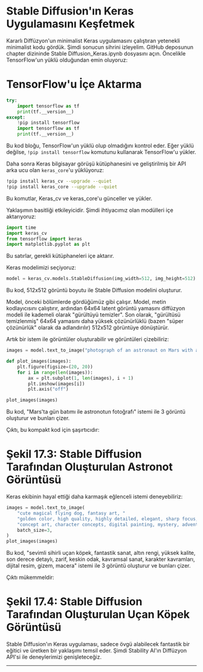 # Stable Diffusion'ın Keras Uygulamasını Keşfetmek

Kararlı Diffüzyon'un minimalist Keras uygulamasını çalıştıran yetenekli minimalist kodu gördük. Şimdi sonucun sihrini izleyelim. GitHub deposunun chapter dizininde Stable Diffusion_Keras.ipynb dosyasını açın. Öncelikle TensorFlow'un yüklü olduğundan emin oluyoruz: 
# TensorFlow'u İçe Aktarma
```python
try:
    import tensorflow as tf
    print(tf.__version__)
except:
    !pip install tensorflow
    import tensorflow as tf
    print(tf.__version__)
```
Bu kod bloğu, TensorFlow'un yüklü olup olmadığını kontrol eder. Eğer yüklü değilse, `!pip install tensorflow` komutunu kullanarak TensorFlow'u yükler.

Daha sonra Keras bilgisayar görüşü kütüphanesini ve geliştirilmiş bir API arka ucu olan `keras_core`'u yüklüyoruz:
```bash
!pip install keras_cv --upgrade --quiet
!pip install keras_core --upgrade --quiet
```
Bu komutlar, Keras_cv ve keras_core'u günceller ve yükler.

Yaklaşımın basitliği etkileyicidir. Şimdi ihtiyacımız olan modülleri içe aktarıyoruz:
```python
import time
import keras_cv
from tensorflow import keras
import matplotlib.pyplot as plt
```
Bu satırlar, gerekli kütüphaneleri içe aktarır.

Keras modelimizi seçiyoruz:
```python
model = keras_cv.models.StableDiffusion(img_width=512, img_height=512)
```
Bu kod, 512x512 görüntü boyutu ile Stable Diffusion modelini oluşturur.

Model, önceki bölümlerde gördüğümüz gibi çalışır. Model, metin kodlayıcısını çalıştırır, ardından 64x64 latent görüntü yamasını diffüzyon modeli ile kademeli olarak "gürültüyü temizler". Son olarak, "gürültüsü temizlenmiş" 64x64 yamasını daha yüksek çözünürlüklü (bazen "süper çözünürlük" olarak da adlandırılır) 512x512 görüntüye dönüştürür.

Artık bir istem ile görüntüler oluşturabilir ve görüntüleri çizebiliriz:
```python
images = model.text_to_image("photograph of an astronaut on Mars with a sunset", batch_size=3)

def plot_images(images):
    plt.figure(figsize=(20, 20))
    for i in range(len(images)):
        ax = plt.subplot(1, len(images), i + 1)
        plt.imshow(images[i])
        plt.axis("off")

plot_images(images)
```
Bu kod, "Mars'ta gün batımı ile astronotun fotoğrafı" istemi ile 3 görüntü oluşturur ve bunları çizer.

Çıktı, bu kompakt kod için şaşırtıcıdır: 
# Şekil 17.3: Stable Diffusion Tarafından Oluşturulan Astronot Görüntüsü

Keras ekibinin hayal ettiği daha karmaşık eğlenceli istemi deneyebiliriz:
```python
images = model.text_to_image(
    "cute magical flying dog, fantasy art, "
    "golden color, high quality, highly detailed, elegant, sharp focus, "
    "concept art, character concepts, digital painting, mystery, adventure",
    batch_size=3,
)
plot_images(images)
```
Bu kod, "sevimli sihirli uçan köpek, fantastik sanat, altın rengi, yüksek kalite, son derece detaylı, zarif, keskin odak, kavramsal sanat, karakter kavramları, dijital resim, gizem, macera" istemi ile 3 görüntü oluşturur ve bunları çizer.

Çıktı mükemmeldir: 
# Şekil 17.4: Stable Diffusion Tarafından Oluşturulan Uçan Köpek Görüntüsü

Stable Diffusion'ın Keras uygulaması, sadece övgü alabilecek fantastik bir eğitici ve üretken bir yaklaşımı temsil eder. Şimdi Stability AI'ın Diffüzyon API'si ile deneylerimizi genişleteceğiz.

---

